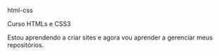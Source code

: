 html-css

Curso HTMLs e CSS3

Estou aprendendo a criar sites e agora vou aprender a gerenciar meus repositórios.